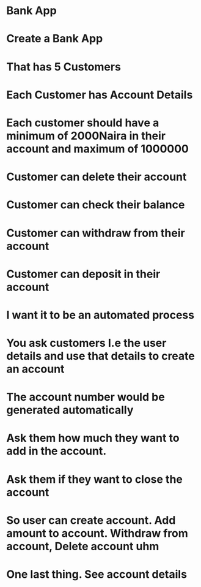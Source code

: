 # Bank App
# Create a Bank App
# That has 5 Customers
# Each Customer has Account Details
# Each customer should have a minimum of 2000Naira in their account and maximum of 1000000
# Customer can delete their account
# Customer can check their balance
# Customer can withdraw from their account
# Customer can deposit in their account
# I want it to be an automated process
# You ask customers I.e the user details and use that details to create an account
# The account number would be generated automatically
# Ask them how much they want to add in the account.
# Ask them if they want to close the account
# So user can create account. Add amount to account. Withdraw from account, Delete account uhm
# One last thing. See account details